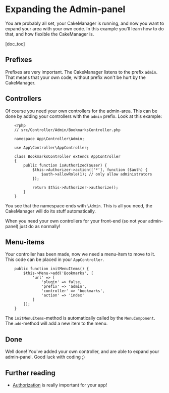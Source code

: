 Expanding the Admin-panel
=========================

You are probably all set, your CakeManager is running, and now you want to expand your area with your own code.
In this example you'll learn how to do that, and how flexible the CakeManager is.

[doc_toc]


Prefixes
--------

Prefixes are very important. The CakeManager listens to the prefix `admin`. That means that your own code, without
prefix won't be hurt by the CakeManager.

Controllers
-----------

Of course you need your own controllers for the admin-area. This can be done by adding your controllers with the 
`admin` prefix. Look at this example:

        <?php
        // src/Controller/Admin/BookmarksController.php

        namespace App\Controller\Admin;

        use App\Controller\AppController;

        class BookmarksController extends AppController
        {
            public function isAuthorized($user) {
                $this->Authorizer->action(['*'], function ($auth) {
                    $auth->allowRole(1); // only allow administrators
                });
                
                return $this->Authorizer->authorize();
            }
        }

You see that the namespace ends with `\Admin`. This is all you need, the CakeManager will do its stuff automatically.

When you need your own controllers for your front-end (so not your admin-panel) just do as normally!


Menu-items
----------

Your controller has been made, now we need a menu-item to move to it. This code can be placed in your `AppController`.

        public function initMenuItems() {
            $this->Menu->add('Bookmarks', [
                'url' => [
                    'plugin' => false,
                    'prefix' => 'admin',
                    'controller' => 'bookmarks',
                    'action' => 'index'
                ]
            ]);
        }

The `initMenuItems`-method is automatically called by the `MenuComponent`. The `add`-method will add a new item to the menu.


Done
----

Well done! You've added your own controller, and are able to expand your admin-panel. Good luck with coding ;)


Further reading
---------------

* [Authorization](/docs/1.0/tutorials-and-examples/authorization) is really important for your app!
